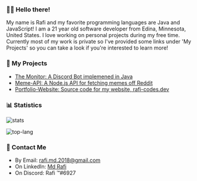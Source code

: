 <!--Links-->
[stats]: https://github-readme-stats.vercel.app/api?username=Rafi-99&include_all_commits=true&count_private=true&show_icons=true&title_color=3498db&bg_color=ffffff00&text_color=718096
[top-lang]: https://github-readme-stats.vercel.app/api/top-langs?username=Rafi-99&layout=compact&title_color=3498db&bg_color=ffffff00&text_color=718096

### 👋🏽 Hello there!
My name is Rafi and my favorite programming languages are Java and JavaScript! I am a 21 year old software developer from Edina, Minnesota, United States. I love working on personal projects during my free time. Currently most of my work is private so I've provided some links under 'My Projects' so you can take a look if you're interested to learn more!

### :file_folder: My Projects
* [The Monitor: A Discord Bot implemened in Java](https://rafi-99.github.io/The-Monitor/)
* [Meme-API: A Node.js API for fetching memes off Reddit](https://github.com/Rafi-99/Meme-API)
* [Portfolio-Website: Source code for my website, rafi-codes.dev](https://github.com/Rafi-99/Portfolio-Website)

### :bar_chart: Statistics
![stats]

![top-lang]

### :email: Contact Me
* By Email: rafi.md.2018@gmail.com
* On LinkedIn: [Md Rafi](https://www.linkedin.com/in/rafi2018/)
* On Discord: Rafi ™#6927
